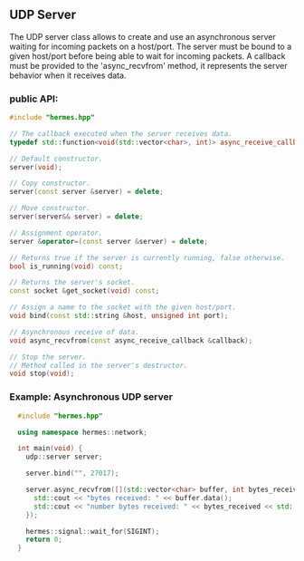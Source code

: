 ## UDP Server


The UDP server class allows to create and use an asynchronous server waiting for incoming packets on a host/port.
The server must be bound to a given host/port before being able to wait for incoming packets. A callback must be
provided to the 'async_recvfrom' method, it represents the server behavior when it receives data.


### public API:


```cpp
#include "hermes.hpp"

// The callback executed when the server receives data.
typedef std::function<void(std::vector<char>, int)> async_receive_callback_t;

// Default constructor.
server(void);

// Copy constructor.
server(const server &server) = delete;

// Move constructor.
server(server&& server) = delete;

// Assignment operator.
server &operator=(const server &server) = delete;

// Returns true if the server is currently running, false otherwise.
bool is_running(void) const;

// Returns the server's socket.
const socket &get_socket(void) const;

// Assign a name to the socket with the given host/port.
void bind(const std::string &host, unsigned int port);

// Asynchronous receive of data.
void async_recvfrom(const async_receive_callback &callback);

// Stop the server.
// Method called in the server's destructor.
void stop(void);

```


### Example: Asynchronous UDP server


```cpp
  #include "hermes.hpp"

  using namespace hermes::network;

  int main(void) {
    udp::server server;

    server.bind("", 27017);

    server.async_recvfrom([](std::vector<char> buffer, int bytes_received) {
      std::cout << "bytes received: " << buffer.data();
      std::cout << "number bytes received: " << bytes_received << std::endl;
    });

    hermes::signal::wait_for(SIGINT);
    return 0;
  }
```
